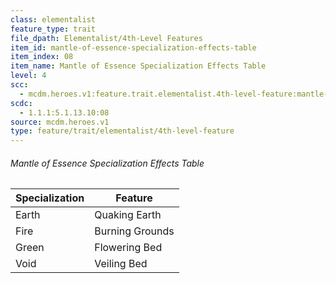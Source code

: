 ```yaml
---
class: elementalist
feature_type: trait
file_dpath: Elementalist/4th-Level Features
item_id: mantle-of-essence-specialization-effects-table
item_index: 08
item_name: Mantle of Essence Specialization Effects Table
level: 4
scc:
  - mcdm.heroes.v1:feature.trait.elementalist.4th-level-feature:mantle-of-essence-specialization-effects-table
scdc:
  - 1.1.1:5.1.13.10:08
source: mcdm.heroes.v1
type: feature/trait/elementalist/4th-level-feature
---
```


###### Mantle of Essence Specialization Effects Table

| Specialization | Feature         |
| -------------- | --------------- |
| Earth          | Quaking Earth   |
| Fire           | Burning Grounds |
| Green          | Flowering Bed   |
| Void           | Veiling Bed     |
